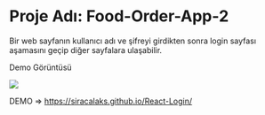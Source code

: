 # Proje Adı: Food-Order-App-2
Bir web sayfanın kullanıcı adı ve şifreyi girdikten sonra login sayfası aşamasını geçip diğer sayfalara ulaşabilir.

Demo Görüntüsü

![](https://github.com/siracalaks/Food-Order-App-2/blob/main/src/React-Login.png)



DEMO => https://siracalaks.github.io/React-Login/

